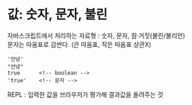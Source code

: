 # 값: 숫자, 문자, 불린

자바스크립트에서 처리하는 자료형 : 숫자, 문자, 참·거짓\(불린/불리언\)  
문자는 따옴표로 감싼다. \(큰 따옴표, 작은 따옴표 상관X\)

```text
'안녕'
"안녕" 
true      <!-- boolean -->
'true'    <!-- 문자 -->

```

REPL : 입력한 값을 브라우저가 평가해 결과값을 돌려주는 것

